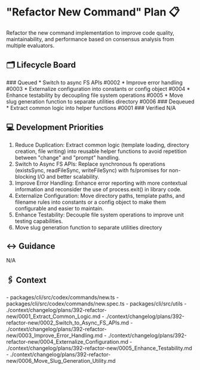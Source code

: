 # "Refactor New Command" Plan 📋
<Description>
Refactor the new command implementation to improve code quality, maintainability, and performance based on consensus analysis from multiple evaluators.
</Description>

## 🗂️ Lifecycle Board

<Queued>
### Queued
* Switch to async FS APIs #0002
* Improve error handling #0003
* Externalize configuration into constants or config object #0004
* Enhance testability by decoupling file system operations #0005
* Move slug generation function to separate utilities directory #0006
</Queued>

<Dequeued>
### Dequeued
* Extract common logic into helper functions #0001
</Dequeued>

<Verified>
### Verified
N/A
</Verified>

## 💻 Development Priorities

1. Reduce Duplication: Extract common logic (template loading, directory creation, file writing) into reusable helper functions to avoid repetition between "change" and "prompt" handling.
2. Switch to Async FS APIs: Replace synchronous fs operations (existsSync, readFileSync, writeFileSync) with fs/promises for non-blocking I/O and better scalability.
3. Improve Error Handling: Enhance error reporting with more contextual information and reconsider the use of process.exit() in library code.
4. Externalize Configuration: Move directory paths, template paths, and filename rules into constants or a config object to make them configurable and easier to maintain.
5. Enhance Testability: Decouple file system operations to improve unit testing capabilities.
6. Move slug generation function to separate utilities directory

## ↔️ Guidance

N/A

## 🖇️ Context

<Sources>
  <Files>
    - packages/cli/src/codex/commands/new.ts
    - packages/cli/src/codex/commands/new.spec.ts
  </Files>
  <Directories>
    - packages/cli/src/utils
  </Directories>
</Sources>
<Changes>
- ./context/changelog/plans/392-refactor-new/0001_Extract_Common_Logic.md
- ./context/changelog/plans/392-refactor-new/0002_Switch_to_Async_FS_APIs.md
- ./context/changelog/plans/392-refactor-new/0003_Improve_Error_Handling.md
- ./context/changelog/plans/392-refactor-new/0004_Externalize_Configuration.md
- ./context/changelog/plans/392-refactor-new/0005_Enhance_Testability.md
- ./context/changelog/plans/392-refactor-new/0006_Move_Slug_Generation_Utility.md
</Changes>

